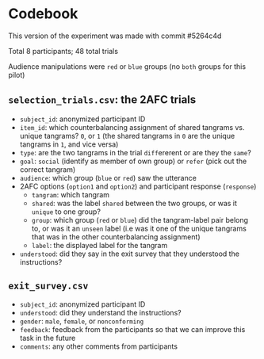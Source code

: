 # Codebook

This version of the experiment was made with commit #5264c4d

Total 8 participants; 48 total trials

Audience manipulations were `red` or `blue` groups (no `both` groups for this pilot)

## `selection_trials.csv`: the 2AFC trials

- `subject_id`: anonymized participant ID
- `item_id`: which counterbalancing assignment of shared tangrams vs. unique tangrams? `0`, or `1` (the shared tangrams in `0` are the unique tangrams in `1`, and vice versa)
- `type`: are the two tangrams in the trial `diff`ererent or are they the `same`?
- `goal`: `social` (identify as member of own group) or `refer` (pick out the correct tangram)
- `audience`: which group (`blue` or `red`) saw the utterance
- 2AFC options (`option1` and `option2`) and participant response (`response`)
  - `tangram`: which tangram
  - `shared`: was the label `shared` between the two groups, or was it `unique` to one group?
  - `group`: which group (`red` or `blue`) did the tangram-label pair belong to, or was it an `unseen` label (i.e was it one of the unique tangrams that was in the other counterbalancing assignment)
  - `label`: the displayed label for the tangram
- `understood`: did they say in the exit survey that they understood the instructions?

## `exit_survey.csv`

- `subject_id`: anonymized participant ID
- `understood`: did they understand the instructions?
- `gender`: `male`, `female`, or `nonconforming`
- `feedback`: feedback from the participants so that we can improve this task in the future
- `comments`: any other comments from participants
